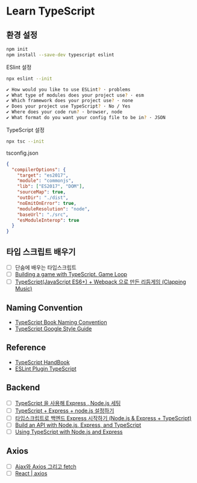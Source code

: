 # Learn TypeScript

## 환경 설정

```bash
npm init
npm install --save-dev typescript eslint
```

ESlint 설정

```bash
npx eslint --init

✔ How would you like to use ESLint? · problems
✔ What type of modules does your project use? · esm
✔ Which framework does your project use? · none
✔ Does your project use TypeScript? · No / Yes
✔ Where does your code run? · browser, node
✔ What format do you want your config file to be in? · JSON
```

TypeScript 설정

```bash
npx tsc --init
```

tsconfig.json

```json
{
  "compilerOptions": {
    "target": "es2017",
    "module": "commonjs",
    "lib": ["ES2017", "DOM"],
    "sourceMap": true,
    "outDir": "./dist",
    "noEmitOnError": true,
    "moduleResolution": "node",
    "baseUrl": "./src",
    "esModuleInterop": true
  }
}
```

## 타입 스크립트 배우기

- [ ] 단숨에 배우는 타입스크립트
- [ ] [Building a game with TypeScript. Game Loop](https://levelup.gitconnected.com/gamedev-patterns-and-algorithms-with-typescript-game-loop-part-1-2-699919bb9b71)
- [ ] [TypeScript(JavaScript ES6+) + Webpack 으로 만든 리듬게임 (Clapping Music)](http://yoonbumtae.com/?p=3517)

## Naming Convention

- [TypeScript Book Naming Convention](https://github.com/basarat/typescript-book/blob/master/docs/styleguide/styleguide.md#filename)
- [TypeScript Google Style Guide](https://google.github.io/styleguide/tsguide.html#source-organization)

## Reference

- [TypeScript HandBook](https://typescript-kr.github.io/)
- [ESLint Plugin TypeScript](https://www.npmjs.com/package/@typescript-eslint/eslint-plugin)

## Backend
- [ ] [TypeScript 을 사용해 Express , Node.js 세팅](https://hckcksrl.medium.com/typescript-%EC%9D%84-%EC%82%AC%EC%9A%A9%ED%95%B4-express-node-js-%EC%84%B8%ED%8C%85-12bbdd62513f)
- [ ] [TypeScript + Express + node.js 설정하기](https://velog.io/@y1andyu/TypeScript-Express-node.js-%EC%84%A4%EC%A0%95%ED%95%98%EA%B8%B0)
- [ ] [타입스크립트로 백엔드 Express 시작하기 (Node.js & Express + TypeScript)](https://kimyang-sun.tistory.com/entry/%ED%83%80%EC%9E%85%EC%8A%A4%ED%81%AC%EB%A6%BD%ED%8A%B8%EB%A1%9C-Express-%EC%8B%9C%EC%9E%91%ED%95%98%EA%B8%B0-Nodejs-Express-TypeScript)
- [ ] [Build an API with Node.js, Express, and TypeScript](https://www.split.io/blog/node-js-typescript-express-tutorial/)
- [ ] [Using TypeScript with Node.js and Express](https://blog.logrocket.com/typescript-with-node-js-and-express/)

## Axios

- [ ] [Ajax와 Axios 그리고 fetch](https://velog.io/@kysung95/%EA%B0%9C%EB%B0%9C%EC%83%81%EC%8B%9D-Ajax%EC%99%80-Axios-%EA%B7%B8%EB%A6%AC%EA%B3%A0-fetch)
- [ ] [React | axios](https://velog.io/@shin6403/React-axios%EB%9E%80-feat.-Fetch-API)